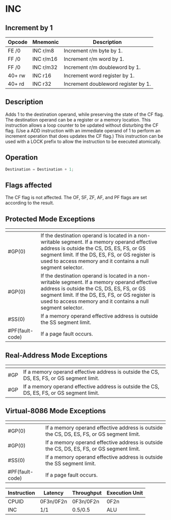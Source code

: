 # INC
 
## Increment by 1
 
 
|Opcode|Mnemonic|Description|
|-|-|-|
|FE /0|INC r/m8|Increment r/m byte by 1.|
|FF /0|INC r/m16|Increment r/m word by 1.|
|FF /0|INC r/m32|Increment r/m doubleword by 1.|
|40+ rw|INC r16|Increment word register by 1.|
|40+ rd|INC r32|Increment doubleword register by 1.|
 
## Description
 
Adds 1 to the destination operand, while preserving the state of the CF flag. The destination operand can be a register or a memory location. This instruction allows a loop counter to be updated without disturbing the CF flag. (Use a ADD instruction with an immediate operand of 1 to perform an increment operation that does updates the CF flag.) This instruction can be used with a LOCK prefix to allow the instruction to be executed atomically.
 
 
## Operation
 
```c
Destination = Destination + 1;

```
 
 
## Flags affected
 
The CF flag is not affected. The OF, SF, ZF, AF, and PF flags are set according to the result.

 
 
## Protected Mode Exceptions
 
|[]()||
|-|-|
|#GP(0)|If the destination operand is located in a non-writable segment. If a memory operand effective address is outside the CS, DS, ES, FS, or GS segment limit. If the DS, ES, FS, or GS register is used to access memory and it contains a null segment selector.|
|#GP(0)|If the destination operand is located in a non-writable segment. If a memory operand effective address is outside the CS, DS, ES, FS, or GS segment limit. If the DS, ES, FS, or GS register is used to access memory and it contains a null segment selector.|
|#SS(0)|If a memory operand effective address is outside the SS segment limit.|
|#PF(fault-code)|If a page fault occurs.|
 
## Real-Address Mode Exceptions
 
|[]()||
|-|-|
|#GP|If a memory operand effective address is outside the CS, DS, ES, FS, or GS segment limit.|
|#GP|If a memory operand effective address is outside the CS, DS, ES, FS, or GS segment limit.|
 
## Virtual-8086 Mode Exceptions
 
|[]()||
|-|-|
|#GP(0)|If a memory operand effective address is outside the CS, DS, ES, FS, or GS segment limit.|
|#GP(0)|If a memory operand effective address is outside the CS, DS, ES, FS, or GS segment limit.|
|#SS(0)|If a memory operand effective address is outside the SS segment limit.|
|#PF(fault-code)|If a page fault occurs.|
 
|Instruction|Latency|Throughput|Execution Unit|
|-|-|-|-|
|CPUID|0F3n/0F2n|0F3n/0F2n|0F2n|
|INC|1/1|0.5/0.5|ALU|
